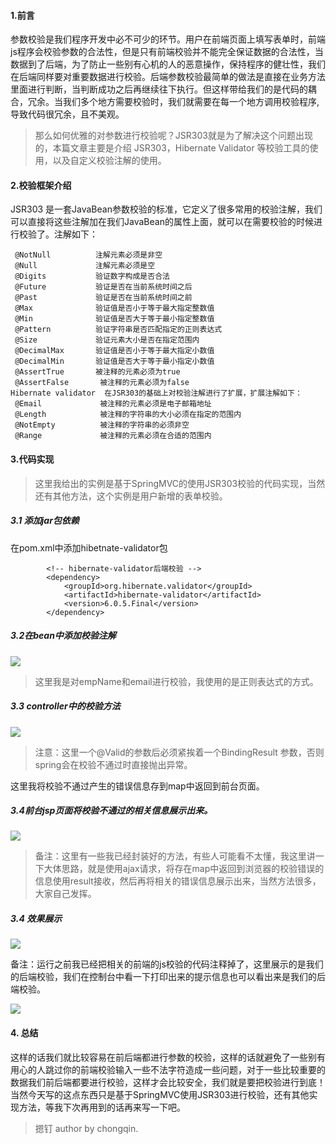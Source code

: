 #### 1.前言

参数校验是我们程序开发中必不可少的环节。用户在前端页面上填写表单时，前端js程序会校验参数的合法性，但是只有前端校验并不能完全保证数据的合法性，当数据到了后端，为了防止一些别有心机的人的恶意操作，保持程序的健壮性，我们在后端同样要对重要数据进行校验。后端参数校验最简单的做法是直接在业务方法里面进行判断，当判断成功之后再继续往下执行。但这样带给我们的是代码的耦合，冗余。当我们多个地方需要校验时，我们就需要在每一个地方调用校验程序,导致代码很冗余，且不美观。

> 那么如何优雅的对参数进行校验呢？JSR303就是为了解决这个问题出现的，本篇文章主要是介绍 JSR303，Hibernate Validator 等校验工具的使用，以及自定义校验注解的使用。

#### 2.校验框架介绍

JSR303 是一套JavaBean参数校验的标准，它定义了很多常用的校验注解，我们可以直接将这些注解加在我们JavaBean的属性上面，就可以在需要校验的时候进行校验了。注解如下：

```
 @NotNull          注解元素必须是非空
 @Null             注解元素必须是空
 @Digits           验证数字构成是否合法
 @Future           验证是否在当前系统时间之后
 @Past             验证是否在当前系统时间之前
 @Max              验证值是否小于等于最大指定整数值
 @Min              验证值是否大于等于最小指定整数值
 @Pattern          验证字符串是否匹配指定的正则表达式
 @Size             验证元素大小是否在指定范围内
 @DecimalMax       验证值是否小于等于最大指定小数值
 @DecimalMin       验证值是否大于等于最小指定小数值
 @AssertTrue       被注释的元素必须为true
 @AssertFalse       被注释的元素必须为false
Hibernate validator  在JSR303的基础上对校验注解进行了扩展，扩展注解如下：
 @Email             被注释的元素必须是电子邮箱地址
 @Length            被注释的字符串的大小必须在指定的范围内
 @NotEmpty          被注释的字符串的必须非空
 @Range             被注释的元素必须在合适的范围内

```

#### 3.代码实现

> 这里我给出的实例是基于SpringMVC的使用JSR303校验的代码实现，当然还有其他方法，这个实例是用户新增的表单校验。

##### 3.1 添加jar包依赖

在pom.xml中添加hibetnate-validator包

```
        <!-- hibernate-validator后端校验 -->
		<dependency>
			<groupId>org.hibernate.validator</groupId>
			<artifactId>hibernate-validator</artifactId>
			<version>6.0.5.Final</version>
		</dependency>
```
##### 3.2在bean中添加校验注解

![](https://i.imgur.com/artbofk.png)

> 这里我是对empName和email进行校验，我使用的是正则表达式的方式。

##### 3.3 controller中的校验方法

![](https://i.imgur.com/8aFpp6f.png)

> 注意：这里一个@Valid的参数后必须紧挨着一个BindingResult 参数，否则spring会在校验不通过时直接抛出异常。

这里我将校验不通过产生的错误信息存到map中返回到前台页面。

##### 3.4前台jsp页面将校验不通过的相关信息展示出来。

![](https://i.imgur.com/Mk8OwTB.png)

> 备注：这里有一些我已经封装好的方法，有些人可能看不太懂，我这里讲一下大体思路，就是使用ajax请求，将存在map中返回到浏览器的校验错误的信息使用result接收，然后再将相关的错误信息展示出来，当然方法很多，大家自己发挥。

##### 3.4 效果展示

![](https://i.imgur.com/XyMmgxk.png)

备注：运行之前我已经把相关的前端的js校验的代码注释掉了，这里展示的是我们的后端校验，我们在控制台中看一下打印出来的提示信息也可以看出来是我们的后端校验。

![](https://i.imgur.com/V8uvdgO.png)

#### 4. 总结

这样的话我们就比较容易在前后端都进行参数的校验，这样的话就避免了一些别有用心的人跳过你的前端校验输入一些不法字符造成一些问题，对于一些比较重要的数据我们前后端都要进行校验，这样才会比较安全，我们就是要把校验进行到底！当然今天写的这点东西只是基于SpringMVC使用JSR303进行校验，还有其他实现方法，等我下次再用到的话再来写一下吧。

> 摁钉 author by chongqin.
